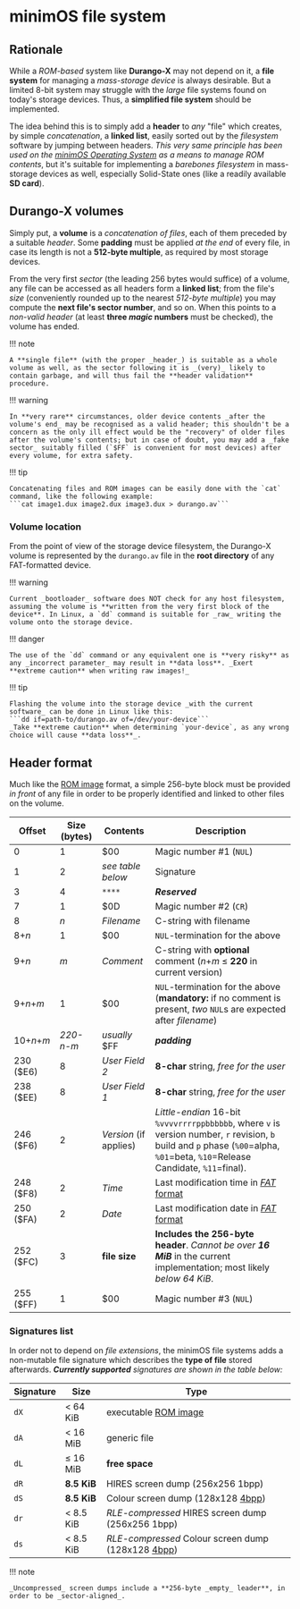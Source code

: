 # minimOS file system

## Rationale

While a _ROM-based_ system like **Durango-X** may not depend on it, a **file system** for managing a _mass-storage device_ is always desirable. But a limited 8-bit system may struggle with the _large_ file systems found on today's storage devices. Thus, a **simplified file system** should be implemented.

The idea behind this is to simply add a **header** to _any_ "file" which creates, by simple _concatenation_, a **linked list**, easily sorted out by the _filesystem_ software by jumping between headers. _This very same principle has been used on the
[minimOS Operating System](https://github.com/zuiko21/minimOS) as a means to manage ROM contents_, but it's suitable for implementing a _barebones filesystem_ in mass-storage devices as well, especially Solid-State ones (like a readily available **SD card**).

## Durango-X volumes

Simply put, a **volume** is a _concatenation of files_, each of them preceded by a suitable _header_. Some **padding** must be applied _at the end_ of every file, in case its length is not a **512-byte multiple**, as required by most storage devices.

From the very first _sector_ (the leading 256 bytes would suffice) of a volume, any file can be accessed as all headers form a **linked list**; from the file's _size_ (conveniently rounded up to the nearest _512-byte multiple_) you may compute the **next file's sector number**, and so on. When this points to a _non-valid header_ (at least **three _magic_ numbers** must be checked), the volume has ended.

!!! note

	A **single file** (with the proper _header_) is suitable as a whole volume as well, as the sector following it is _(very)_ likely to contain garbage, and will thus fail the **header validation** procedure.

!!! warning

	In **very rare** circumstances, older device contents _after the volume's end_ may be recognised as a valid header; this shouldn't be a concern as the only ill effect would be the "recovery" of older files after the volume's contents; but in case of doubt, you may add a _fake sector_ suitably filled (`$FF` is convenient for most devices) after every volume, for extra safety.

!!! tip

	Concatenating files and ROM images can be easily done with the `cat` command, like the following example:
	```cat image1.dux image2.dux image3.dux > durango.av```

### Volume location

From the point of view of the storage device filesystem, the Durango-X volume is represented by the `durango.av` file in the **root directory** of any FAT-formatted device.

!!! warning

	Current _bootloader_ software does NOT check for any host filesystem, assuming the volume is **written from the very first block of the device**. In Linux, a `dd` command is suitable for _raw_ writing the volume onto the storage device.

!!! danger

	The use of the `dd` command or any equivalent one is **very risky** as any _incorrect parameter_ may result in **data loss**. _Exert **extreme caution** when writing raw images!_

!!! tip

	Flashing the volume into the storage device _with the current software_ can be done in Linux like this:
	```dd if=path-to/durango.av of=/dev/your-device```
	_Take **extreme caution** when determining `your-device`, as any wrong choice will cause **data loss**_.

## Header format

Much like the [ROM image](header.md) format, a simple 256-byte block must be provided _in front_ of any file in order to be properly identified and linked to other files on the volume.

|Offset|Size (bytes)|Contents      |Description|
|------|------------|--------------|-----------|
|0     |1           |$00           |Magic number #1 (`NUL`)|
|1     |2           |_see table below_|Signature|
|3     |4           |`****`        |_**Reserved**_|
|7     |1           |$0D           |Magic number #2 (`CR`)|
|8     |_n_         |_Filename_    |C-string with filename|
|8+_n_ |1           |$00           |`NUL`-termination for the above|
|9+_n_ |_m_         |_Comment_     |C-string with **optional** comment (_n_+_m_ ≤ **220** in current version)|
|9+_n_+_m_|1        |$00           |`NUL`-termination for the above (**mandatory:** if no comment is present, _two_ `NUL`s are expected after _filename_)|
|10+_n_+_m_|_220-n-m_|_usually_ $FF|_**padding**_|
|230 ($E6)|8        |_User Field 2_|**8-char** string, _free for the user_|
|238 ($EE)|8        |_User Field 1_|**8-char** string, _free for the user_|
|246 ($F6)|2        |_Version_ (if applies)|_Little-endian_ 16-bit `%vvvvrrrrppbbbbbb`, where `v` is version number, `r` revision, `b` build and `p` phase (`%00`=alpha, `%01`=beta, `%10`=Release Candidate, `%11`=final).|
|248 ($F8)|2        |_Time_        |Last modification time in [_FAT_ format](https://en.wikipedia.org/wiki/Design_of_the_FAT_file_system#Directory_entry)|
|250 ($FA)|2        |_Date_        |Last modification date in [_FAT_ format](https://en.wikipedia.org/wiki/Design_of_the_FAT_file_system#Directory_entry)|
|252 ($FC)|3        |**file size** |**Includes the 256-byte header**. _Cannot be over **16 MiB**_ in the current implementation; most likely _below 64 KiB_.|
|255 ($FF)|1		|$00           |Magic number #3 (`NUL`)|

### Signatures list

In order not to depend on _file extensions_, the minimOS file systems adds a non-mutable file signature which describes the **type of file** stored afterwards. _**Currently supported** signatures are shown in the table below:_

|Signature|Size|Type|
|---------|----|----|
|`dX`     |< 64 KiB|executable [ROM image](header.md)|
|`dA`     |< 16 MiB|generic file|
|`dL`     |≤ 16 MiB|**free space**|
|`dR`     |**8.5 KiB**|HIRES screen dump (256x256 1bpp)|
|`dS`     |**8.5 KiB**|Colour screen dump (128x128 [4bpp](../hardware/palette.md))|
|`dr`     |< 8.5 KiB|_RLE-compressed_ HIRES screen dump (256x256 1bpp)|
|`ds`     |< 8.5 KiB|_RLE-compressed_ Colour screen dump (128x128 [4bpp](../hardware/palette.md))|

!!! note

	_Uncompressed_ screen dumps include a **256-byte _empty_ leader**, in order to be _sector-aligned_.
